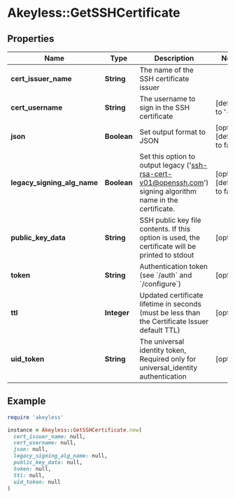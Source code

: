 # Akeyless::GetSSHCertificate

## Properties

| Name | Type | Description | Notes |
| ---- | ---- | ----------- | ----- |
| **cert_issuer_name** | **String** | The name of the SSH certificate issuer |  |
| **cert_username** | **String** | The username to sign in the SSH certificate | [default to &#39;-&#39;] |
| **json** | **Boolean** | Set output format to JSON | [optional][default to false] |
| **legacy_signing_alg_name** | **Boolean** | Set this option to output legacy (&#39;ssh-rsa-cert-v01@openssh.com&#39;) signing algorithm name in the certificate. | [optional][default to false] |
| **public_key_data** | **String** | SSH public key file contents. If this option is used, the certificate will be printed to stdout | [optional] |
| **token** | **String** | Authentication token (see &#x60;/auth&#x60; and &#x60;/configure&#x60;) | [optional] |
| **ttl** | **Integer** | Updated certificate lifetime in seconds (must be less than the Certificate Issuer default TTL) | [optional] |
| **uid_token** | **String** | The universal identity token, Required only for universal_identity authentication | [optional] |

## Example

```ruby
require 'akeyless'

instance = Akeyless::GetSSHCertificate.new(
  cert_issuer_name: null,
  cert_username: null,
  json: null,
  legacy_signing_alg_name: null,
  public_key_data: null,
  token: null,
  ttl: null,
  uid_token: null
)
```

